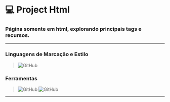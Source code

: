 # 💻 Project Html

### Página somente em html, explorando principais tags e recursos.
---
### Linguagens de Marcação e Estilo

> ![GitHub](https://img.shields.io/badge/html5-000?style=for-the-badge&logo=html5&logoColor=30A3DC) 
>
### Ferramentas 
>![GitHub](https://img.shields.io/badge/vscode-000?style=for-the-badge&logo=visualstudiocode&logoColor=30A3DC)
 ![GitHub](https://img.shields.io/badge/github-000?style=for-the-badge&logo=github&logoColor=30A3DC)
---
